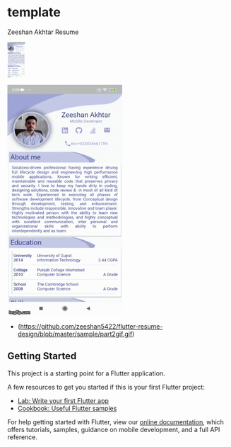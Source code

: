 # template

Zeeshan Akhtar Resume

<img src="https://github.com/zeeshan5422/flutter-resume-design/blob/master/sample/3vwud5.gif" width="40" height="80" />

![](https://github.com/zeeshan5422/flutter-resume-design/blob/master/sample/3vwud5.gif)

- (https://github.com/zeeshan5422/flutter-resume-design/blob/master/sample/part2gif.gif)

## Getting Started

This project is a starting point for a Flutter application.

A few resources to get you started if this is your first Flutter project:

- [Lab: Write your first Flutter app](https://flutter.dev/docs/get-started/codelab)
- [Cookbook: Useful Flutter samples](https://flutter.dev/docs/cookbook)

For help getting started with Flutter, view our
[online documentation](https://flutter.dev/docs), which offers tutorials,
samples, guidance on mobile development, and a full API reference.
